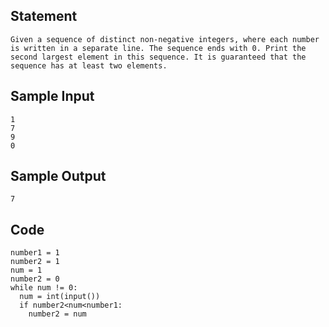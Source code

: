 ## Statement
```
Given a sequence of distinct non-negative integers, where each number is written in a separate line. The sequence ends with 0. Print the second largest element in this sequence. It is guaranteed that the sequence has at least two elements.
```
## Sample Input
```
1
7
9
0
```
## Sample Output
```
7
```
## Code
```
number1 = 1
number2 = 1
num = 1
number2 = 0
while num != 0:
  num = int(input())
  if number2<num<number1:
    number2 = num
```    
